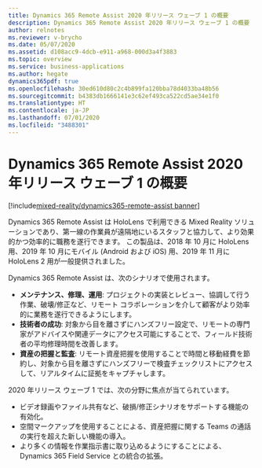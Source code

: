 ```yaml
---
title: Dynamics 365 Remote Assist 2020 年リリース ウェーブ 1 の概要
description: Dynamics 365 Remote Assist 2020 年リリース ウェーブ 1 の概要
author: relnotes
ms.reviewer: v-brycho
ms.date: 05/07/2020
ms.assetid: d108acc9-4dcb-e911-a968-000d3a4f3883
ms.topic: overview
ms.service: business-applications
ms.author: hegate
dynamics365pdf: true
ms.openlocfilehash: 30ed610d80c2c4b899fa120bba78d4033ba48b56
ms.sourcegitcommit: b4383db1666141e3c62ef493ca522cd5ae34e1f0
ms.translationtype: HT
ms.contentlocale: ja-JP
ms.lasthandoff: 07/01/2020
ms.locfileid: "3488301"
---
```

# <a name="overview-of-dynamics-365-remote-assist-2020-release-wave-1"></a>Dynamics 365 Remote Assist 2020 年リリース ウェーブ 1 の概要
[!include[mixed-reality/dynamics365-remote-assist banner](../includes/mixed-reality/dynamics365-remote-assist.md)]

<!--overview start-->
Dynamics 365 Remote Assist は HoloLens で利用できる Mixed Reality ソリューションであり、第一線の作業員が遠隔地にいるスタッフと協力して、より効果的かつ効率的に職務を遂行できます。 この製品は、2018 年 10 月に HoloLens 用、2019 年 10 月にモバイル (Android および iOS) 用、2019 年 11 月に HoloLens 2 用が一般提供されました。

Dynamics 365 Remote Assist は、次のシナリオで使用されます。

-  **メンテナンス、修理、運用**: プロジェクトの実装とレビュー、協調して行う作業、破壊/修正など、リモート コラボレーションを介して顧客がより効率的に業務を遂行できるようにします。
-  **技術者の成功**: 対象から目を離さずにハンズフリー設定で、リモートの専門家がアドバイスや関連データにアクセス可能にすることで、フィールド技術者の平均修理時間を改善します。 
-  **資産の把握と監査**: リモート資産把握を使用することで時間と移動経費を節約し、対象から目を離さずにハンズフリーで検査チェックリストにアクセスして、リアルタイムに証拠をキャプチャします。

2020 年リリース ウェーブ 1 では、次の分野に焦点が当てられています。

-   ビデオ録画やファイル共有など、破損/修正シナリオをサポートする機能の有効化。
-   空間マークアップを使用することによる、資産把握に関する Teams の通話の実行を超えた新しい機能の導入。
-   より多くの情報を作業指示書に取り込めるようにすることによる、Dynamics 365 Field Service との統合の拡張。
<!--overview end-->
